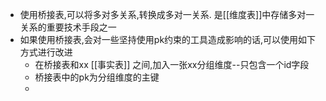 - 使用桥接表,可以将多对多关系,转换成多对一关系. 是[[维度表]]中存储多对一关系的重要技术手段之一
- 如果使用桥接表,会对一些坚持使用pk约束的工具造成影响的话,可以使用如下方式进行改进
	- 在桥接表和xx [[事实表]] 之间,加入一张xx分组维度--只包含一个id字段
	- 桥接表中的pk为分组维度的主键
	-